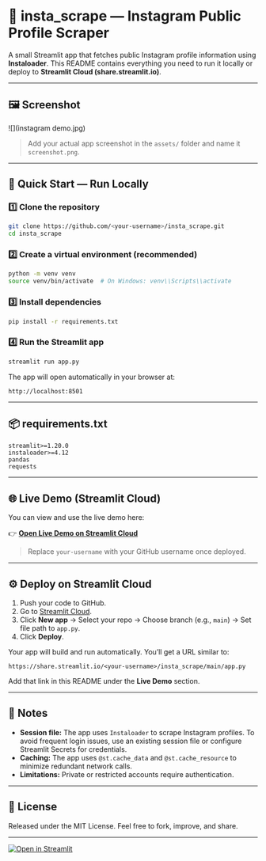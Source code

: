 # 📸 insta_scrape — Instagram Public Profile Scraper

A small Streamlit app that fetches public Instagram profile information using **Instaloader**. This README contains everything you need to run it locally or deploy to **Streamlit Cloud (share.streamlit.io)**.

---

## 🖼️ Screenshot

![](instagram demo.jpg)

> Add your actual app screenshot in the `assets/` folder and name it `screenshot.png`.

---

## 🚀 Quick Start — Run Locally

### 1️⃣ Clone the repository

```bash
git clone https://github.com/<your-username>/insta_scrape.git
cd insta_scrape
```

### 2️⃣ Create a virtual environment (recommended)

```bash
python -m venv venv
source venv/bin/activate  # On Windows: venv\\Scripts\\activate
```

### 3️⃣ Install dependencies

```bash
pip install -r requirements.txt
```

### 4️⃣ Run the Streamlit app

```bash
streamlit run app.py
```

The app will open automatically in your browser at:

```
http://localhost:8501
```

---

## 📦 requirements.txt

```
streamlit>=1.20.0
instaloader>=4.12
pandas
requests
```

---

## 🌐 Live Demo (Streamlit Cloud)

You can view and use the live demo here:

👉 **[Open Live Demo on Streamlit Cloud](https://share.streamlit.io/your-username/insta_scrape/main/app.py)**

> Replace `your-username` with your GitHub username once deployed.

---

## ⚙️ Deploy on Streamlit Cloud

1. Push your code to GitHub.
2. Go to [Streamlit Cloud](https://share.streamlit.io/).
3. Click **New app** → Select your repo → Choose branch (e.g., `main`) → Set file path to `app.py`.
4. Click **Deploy**.

Your app will build and run automatically. You’ll get a URL similar to:

```
https://share.streamlit.io/<your-username>/insta_scrape/main/app.py
```

Add that link in this README under the **Live Demo** section.

---

## 🧠 Notes

* **Session file:** The app uses `Instaloader` to scrape Instagram profiles. To avoid frequent login issues, use an existing session file or configure Streamlit Secrets for credentials.
* **Caching:** The app uses `@st.cache_data` and `@st.cache_resource` to minimize redundant network calls.
* **Limitations:** Private or restricted accounts require authentication.

---

## 🪪 License

Released under the MIT License. Feel free to fork, improve, and share.

---

[![Open in Streamlit](https://static.streamlit.io/badges/streamlit_badge_black_white.svg)](https://share.streamlit.io/your-username/insta_scrape/main/app.py)
